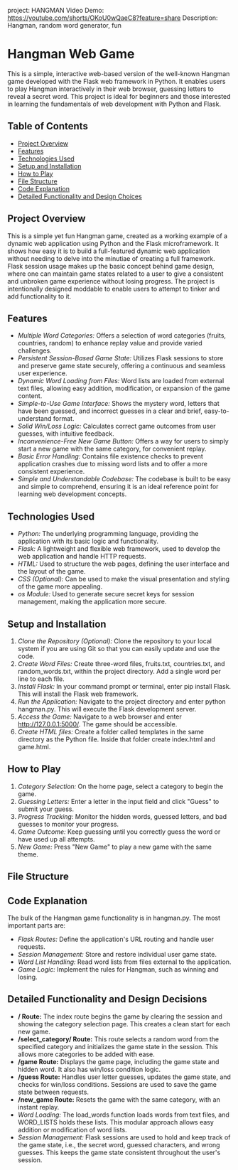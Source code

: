 project: HANGMAN
Video Demo: https://youtube.com/shorts/OKoU0wQaeC8?feature=share 
Description: Hangman, random word generator, fun 

# Hangman Web Game

This is a simple, interactive web-based version of the well-known Hangman game developed with the Flask web framework in Python. It enables users to play Hangman interactively in their web browser, guessing letters to reveal a secret word. This project is ideal for beginners and those interested in learning the fundamentals of web development with Python and Flask.

## Table of Contents

* [Project Overview](#project-overview)
* [Features](#features)
* [Technologies Used](#technologies-used)
* [Setup and Installation](#setup-and-installation)
* [How to Play](#how-to-play)
* [File Structure](#file-structure)
* [Code Explanation](#code-explanation)
* [Detailed Functionality and Design Choices](#detailed-functionality-and-design-choices)


## Project Overview

This is a simple yet fun Hangman game, created as a working example of a dynamic web application using Python and the Flask microframework. It shows how easy it is to build a full-featured dynamic web application without needing to delve into the minutiae of creating a full framework. Flask session usage makes up the basic concept behind game design, where one can maintain game states related to a user to give a consistent and unbroken game experience without losing progress. The project is intentionally designed moddable to enable users to attempt to tinker and add functionality to it.

## Features

* *Multiple Word Categories:* Offers a selection of word categories (fruits, countries, random) to enhance replay value and provide varied challenges.
* *Persistent Session-Based Game State:* Utilizes Flask sessions to store and preserve game state securely, offering a continuous and seamless user experience.
* *Dynamic Word Loading from Files:* Word lists are loaded from external text files, allowing easy addition, modification, or expansion of the game content.
* *Simple-to-Use Game Interface:* Shows the mystery word, letters that have been guessed, and incorrect guesses in a clear and brief, easy-to-understand format.
* *Solid Win/Loss Logic:* Calculates correct game outcomes from user guesses, with intuitive feedback.
* *Inconvenience-Free New Game Button:* Offers a way for users to simply start a new game with the same category, for convenient replay.
* *Basic Error Handling:* Contains file existence checks to prevent application crashes due to missing word lists and to offer a more consistent experience.
* *Simple and Understandable Codebase:* The codebase is built to be easy and simple to comprehend, ensuring it is an ideal reference point for learning web development concepts.

## Technologies Used

* *Python:* The underlying programming language, providing the application with its basic logic and functionality.
* *Flask:* A lightweight and flexible web framework, used to develop the web application and handle HTTP requests.
* *HTML:* Used to structure the web pages, defining the user interface and the layout of the game.
* *CSS (Optional):* Can be used to make the visual presentation and styling of the game more appealing.
* *os Module:* Used to generate secure secret keys for session management, making the application more secure.

## Setup and Installation

1.  *Clone the Repository (Optional):* Clone the repository to your local system if you are using Git so that you can easily update and use the code.
2.  *Create Word Files:* Create three-word files, fruits.txt, countries.txt, and random_words.txt, within the project directory. Add a single word per line to each file.
3.  *Install Flask:* In your command prompt or terminal, enter pip install Flask. This will install the Flask web framework.
4.  *Run the Application:* Navigate to the project directory and enter python hangman.py. This will execute the Flask development server.
5.  *Access the Game:* Navigate to a web browser and enter http://127.0.0.1:5000/. The game should be accessible.
6.  *Create HTML files:* Create a folder called templates in the same directory as the Python file. Inside that folder create index.html and game.html.

## How to Play

1.  *Category Selection:* On the home page, select a category to begin the game.
2.  *Guessing Letters:* Enter a letter in the input field and click "Guess" to submit your guess.
3.  *Progress Tracking:* Monitor the hidden words, guessed letters, and bad guesses to monitor your progress.
4.  *Game Outcome:* Keep guessing until you correctly guess the word or have used up all attempts.
5.  *New Game:* Press "New Game" to play a new game with the same theme.

## File Structure

## Code Explanation

The bulk of the Hangman game functionality is in hangman.py. The most important parts are:

* *Flask Routes:* Define the application's URL routing and handle user requests.
* *Session Management:* Store and restore individual user game state.
* *Word List Handling:* Read word lists from files external to the application.
* *Game Logic:* Implement the rules for Hangman, such as winning and losing.

## Detailed Functionality and Design Decisions

* **/ Route:** The index route begins the game by clearing the session and showing the category selection page. This creates a clean start for each new game.
* **/select_category/<category> Route:** This route selects a random word from the specified category and initializes the game state in the session. This allows more categories to be added with ease.
* **/game Route:** Displays the game page, including the game state and hidden word. It also has win/loss condition logic.
* **/guess Route:** Handles user letter guesses, updates the game state, and checks for win/loss conditions. Sessions are used to save the game state between requests.
* **/new_game Route:** Resets the game with the same category, with an instant replay.
* *Word Loading:* The load_words function loads words from text files, and WORD_LISTS holds these lists. This modular approach allows easy addition or modification of word lists.
* *Session Management:* Flask sessions are used to hold and keep track of the game state, i.e., the secret word, guessed characters, and wrong guesses. This keeps the game state consistent throughout the user's session.



